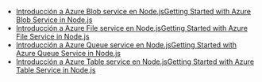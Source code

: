 
* [<span data-ttu-id="8737f-101">Introducción a Azure Blob service en Node.js</span><span class="sxs-lookup"><span data-stu-id="8737f-101">Getting Started with Azure Blob Service in Node.js</span></span>](https://azure.microsoft.com/resources/samples/storage-blob-node-getting-started/)
* [<span data-ttu-id="8737f-102">Introducción a Azure File service en Node.js</span><span class="sxs-lookup"><span data-stu-id="8737f-102">Getting Started with Azure File Service in Node.js</span></span>](https://azure.microsoft.com/resources/samples/storage-file-node-getting-started/)
* [<span data-ttu-id="8737f-103">Introducción a Azure Queue service en Node.js</span><span class="sxs-lookup"><span data-stu-id="8737f-103">Getting Started with Azure Queue Service in Node.js</span></span>](https://azure.microsoft.com/resources/samples/storage-queue-node-getting-started/)
* [<span data-ttu-id="8737f-104">Introducción a Azure Table service en Node.js</span><span class="sxs-lookup"><span data-stu-id="8737f-104">Getting Started with Azure Table Service in Node.js</span></span>](https://azure.microsoft.com/resources/samples/storage-table-node-getting-started/)
